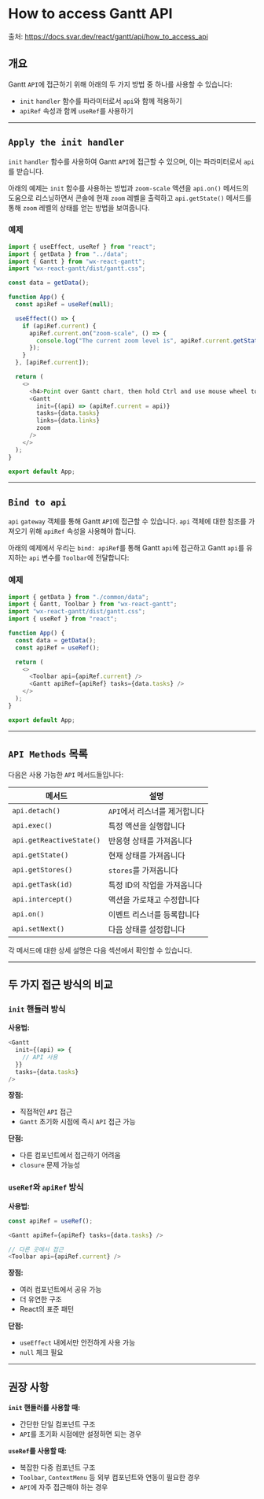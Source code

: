 # How to access Gantt API

출처: https://docs.svar.dev/react/gantt/api/how_to_access_api

## 개요

Gantt `API`에 접근하기 위해 아래의 두 가지 방법 중 하나를 사용할 수 있습니다:

- `init` `handler` 함수를 파라미터로서 `api`와 함께 적용하기
- `apiRef` 속성과 함께 `useRef`를 사용하기

---

## `Apply the init handler`

`init` `handler` 함수를 사용하여 Gantt `API`에 접근할 수 있으며, 이는 파라미터로서 `api`를 받습니다.

아래의 예제는 `init` 함수를 사용하는 방법과 `zoom-scale` 액션을 `api.on()` 메서드의 도움으로 리스닝하면서 콘솔에 현재 `zoom` 레벨을 출력하고 `api.getState()` 메서드를 통해 `zoom` 레벨의 상태를 얻는 방법을 보여줍니다.

### 예제

```javascript
import { useEffect, useRef } from "react";
import { getData } from "../data";
import { Gantt } from "wx-react-gantt";
import "wx-react-gantt/dist/gantt.css";

const data = getData();

function App() {
  const apiRef = useRef(null);

  useEffect(() => {
    if (apiRef.current) {
      apiRef.current.on("zoom-scale", () => {
        console.log("The current zoom level is", apiRef.current.getState().zoom);
      });
    }
  }, [apiRef.current]);

  return (
    <>
      <h4>Point over Gantt chart, then hold Ctrl and use mouse wheel to zoom</h4>
      <Gantt 
        init={(api) => (apiRef.current = api)} 
        tasks={data.tasks} 
        links={data.links} 
        zoom 
      />
    </>
  );
}

export default App;
```

---

## `Bind to api`

`api` `gateway` 객체를 통해 Gantt `API`에 접근할 수 있습니다. `api` 객체에 대한 참조를 가져오기 위해 `apiRef` 속성을 사용해야 합니다.

아래의 예제에서 우리는 `bind: apiRef`를 통해 Gantt `api`에 접근하고 Gantt `api`를 유지하는 `api` 변수를 `Toolbar`에 전달합니다:

### 예제

```javascript
import { getData } from "./common/data";
import { Gantt, Toolbar } from "wx-react-gantt";
import "wx-react-gantt/dist/gantt.css";
import { useRef } from "react";

function App() {
  const data = getData();
  const apiRef = useRef();

  return (
    <>
      <Toolbar api={apiRef.current} />
      <Gantt apiRef={apiRef} tasks={data.tasks} />
    </>
  );
}

export default App;
```

---

## `API Methods` 목록

다음은 사용 가능한 `API` 메서드들입니다:

| 메서드 | 설명 |
|--------|------|
| `api.detach()` | `API`에서 리스너를 제거합니다 |
| `api.exec()` | 특정 액션을 실행합니다 |
| `api.getReactiveState()` | 반응형 상태를 가져옵니다 |
| `api.getState()` | 현재 상태를 가져옵니다 |
| `api.getStores()` | `stores`를 가져옵니다 |
| `api.getTask(id)` | 특정 ID의 작업을 가져옵니다 |
| `api.intercept()` | 액션을 가로채고 수정합니다 |
| `api.on()` | 이벤트 리스너를 등록합니다 |
| `api.setNext()` | 다음 상태를 설정합니다 |

각 메서드에 대한 상세 설명은 다음 섹션에서 확인할 수 있습니다.

---

## 두 가지 접근 방식의 비교

### `init` 핸들러 방식

**사용법:**
```javascript
<Gantt 
  init={(api) => {
    // API 사용
  }}
  tasks={data.tasks}
/>
```

**장점:**
- 직접적인 `API` 접근
- `Gantt` 초기화 시점에 즉시 `API` 접근 가능

**단점:**
- 다른 컴포넌트에서 접근하기 어려움
- `closure` 문제 가능성

### `useRef`와 `apiRef` 방식

**사용법:**
```javascript
const apiRef = useRef();

<Gantt apiRef={apiRef} tasks={data.tasks} />

// 다른 곳에서 접근
<Toolbar api={apiRef.current} />
```

**장점:**
- 여러 컴포넌트에서 공유 가능
- 더 유연한 구조
- React의 표준 패턴

**단점:**
- `useEffect` 내에서만 안전하게 사용 가능
- `null` 체크 필요

---

## 권장 사항

**`init` 핸들러를 사용할 때:**
- 간단한 단일 컴포넌트 구조
- `API`를 초기화 시점에만 설정하면 되는 경우

**`useRef`를 사용할 때:**
- 복잡한 다중 컴포넌트 구조
- `Toolbar`, `ContextMenu` 등 외부 컴포넌트와 연동이 필요한 경우
- `API`에 자주 접근해야 하는 경우

